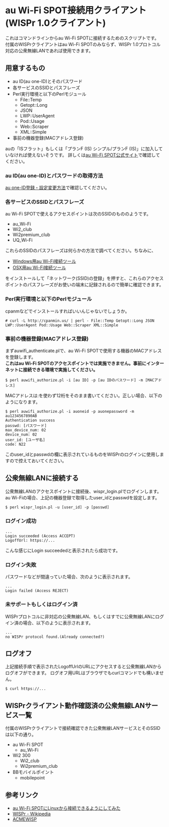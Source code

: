 # au Wi-Fi SPOT接続用クライアント(WISPr 1.0クライアント)

これはコマンドラインからau Wi-Fi SPOTに接続するためのスクリプトです。  
付属のWISPrクライアントはau Wi-Fi SPOTのみならず、WISPr 1.0プロトコル対応の公衆無線LANであれば使用できます。

## 用意するもの

* au ID(au one-ID)とそのパスワード
* 各サービスのSSIDとパスフレーズ
* Perl実行環境と以下のPerlモジュール
    * File::Temp
    * Getopt::Long
    * JSON
    * LWP::UserAgent
    * Pod::Usage
    * Web::Scraper
    * XML::Simple
* 事前の機器登録(MACアドレス登録)

auの「ISフラット」もしくは「プランF (IS) シンプル/プランF (IS)」に加入していなければ使えないそうです。 詳しくは[au Wi-Fi SPOT公式サイト](http://www.au.kddi.com/wifi/au_wifi_spot/index.html)で確認してください。

### au ID(au one-ID)とパスワードの取得方法

[au one-ID登録・設定変更方法](https://connect.auone.jp/net/id/id_guide/regist.html)で確認してください。

### 各サービスのSSIDとパスフレーズ

au Wi-Fi SPOTで使えるアクセスポイントは次のSSIDのもののようです。

* au_Wi-Fi
* Wi2_club
* Wi2premium_club
* UQ_Wi-Fi

これらのSSIDのパスフレーズは何らかの方法で調べてください。ちなみに、

* [Windows用au Wi-Fi接続ツール](http://www.au.kddi.com/wifi/au_wifi_spot/riyo/pc/windows.html)
* [OSX用au Wi-Fi接続ツール](http://www.au.kddi.com/wifi/au_wifi_spot/riyo/pc/mac.html)

をインストールして「ネットワーク(SSID)の登録」を押すと、これらのアクセスポイントのパスフレーズがお使いの端末に記録されるので簡単に確認できます。

### Perl実行環境と以下のPerlモジュール

cpanmなどでインストールすればいいんじゃないでしょうか。

    # curl -L http://cpanmin.us/ | perl - File::Temp Getopt::Long JSON LWP::UserAgent Pod::Usage Web::Scraper XML::Simple

### 事前の機器登録(MACアドレス登録)

まずauwifi\_authenticate.plで、au Wi-Fi SPOTで使用する機器のMACアドレスを登録します。  
**これはau Wi-Fi SPOTのアクセスポイントでは実施できません。事前にインターネットに接続できる環境で実施してください。**

    $ perl auwifi_authorize.pl -i [au ID] -p [au IDのパスワード] -m [MACアドレス]

MACアドレスは:を使わず12桁をそのまま書いてください。正しい場合、以下のようになります。

    $ perl auwifi_authorize.pl -i auoneid -p auonepassword -m au1234567890AB
    Authentication success
    passwd: [パスワード]
    max_device_num: 02
    device_num: 02
    user_id: [ユーザ名]
    code: N22

このuser\_idとpasswdの欄に表示されているものをWISPrのログインに使用しますので控えておいてください。

## 公衆無線LANに接続する

公衆無線LANのアクセスポイントに接続後、wispr\_login.plでログインします。au Wi-Fiの場合、上記の機器登録で取得したuser\_idとpasswdを設定します。

    $ perl wispr_login.pl -u [user_id] -p [passwd]

### ログイン成功

    ...
    Login succeeded (Access ACCEPT)
    LogoffUrl: https://...

こんな感じにLogin succeededと表示されたら成功です。

### ログイン失敗

パスワードなどが間違っていた場合、次のように表示されます。

    ...
    Login failed (Access REJECT)

### 未サポートもしくはログイン済

WISPrプロトコルに非対応の公衆無線LAN、もしくはすでに公衆無線LANにログイン済の場合、以下のように表示されます。

    ...
    no WISPr protocol found.(Already connected?)

## ログオフ

上記接続手順で表示されたLogoffUrlのURLにアクセスすると公衆無線LANからログオフができます。
ログオフ用URLはブラウザでもcurlコマンドでも構いません。

    $ curl https://...

## WISPrクライアント動作確認済の公衆無線LANサービス一覧

付属のWISPrクライアントで接続確認できた公衆無線LANサービスとそのSSIDは以下の通り。

* au Wi-Fi SPOT
    * au_Wi-Fi
* Wi2 300
    * Wi2_club
    * Wi2premium_club
* BBモバイルポイント
    * mobilepoint

## 参考リンク

* [au Wi-Fi SPOTにLinuxから接続できるようにしてみた](http://d.hatena.ne.jp/tmatsuu/20120320/1332262068)
* [WISPr - Wikipedia](http://en.wikipedia.org/wiki/WISPr) 
* [ACMEWISP](http://www.acmewisp.com/)
